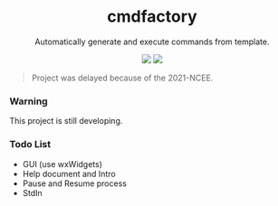 <div align="center">
<h1>cmdfactory</h1>
<p>Automatically generate and execute commands from template.</p>
<img src="https://flat.badgen.net/github/release/kkocdko/cmdfactory?color=4caf50">
<img src="https://flat.badgen.net/github/license/kkocdko/cmdfactory?color=4caf50">
</div>

> Project was delayed because of the 2021-NCEE.

### Warning

This project is still developing.

### Todo List

- GUI (use wxWidgets)
- Help document and Intro
- Pause and Resume process
- StdIn

